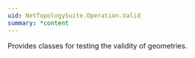 ```yaml
---
uid: NetTopologySuite.Operation.Valid
summary: *content
---
```

Provides classes for testing the validity of geometries.
